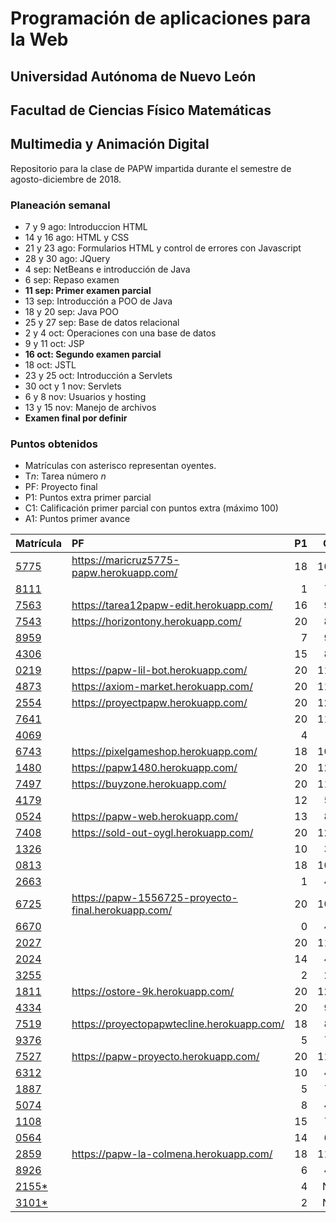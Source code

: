# Programación de aplicaciones para la Web

## Universidad Autónoma de Nuevo León
## Facultad de Ciencias Físico Matemáticas
## Multimedia y Animación Digital

Repositorio para la clase de PAPW impartida durante el semestre de agosto-diciembre de 2018.

### Planeación semanal

* 7 y 9 ago: Introduccion HTML
* 14 y 16 ago: HTML y CSS
* 21 y 23 ago: Formularios HTML y control de errores con Javascript
* 28 y 30 ago: JQuery
* 4 sep: NetBeans e introducción de Java
* 6 sep: Repaso examen
* **11 sep: Primer examen parcial**
* 13 sep: Introducción a POO de Java
* 18 y 20 sep: Java POO
* 25 y 27 sep: Base de datos relacional
* 2 y 4 oct: Operaciones con una base de datos
* 9 y 11 oct: JSP
* **16 oct: Segundo examen parcial**
* 18 oct: JSTL
* 23 y 25 oct: Introducción a Servlets
* 30 oct y 1 nov: Servlets
* 6 y 8 nov: Usuarios y hosting
* 13 y 15 nov: Manejo de archivos
* **Examen final por definir**


### Puntos obtenidos

* Matrículas con asterisco representan oyentes.
* T$n$: Tarea número $n$
* PF: Proyecto final
* P1: Puntos extra primer parcial
* C1: Calificación primer parcial con puntos extra (máximo 100)
* A1: Puntos primer avance

| Matrícula                                                               | PF                                                 | P1 |  C1 | A1 | T11 | T12 | T13 |
|:------------------------------------------------------------------------|:---------------------------------------------------|---:|----:|---:|----:|----:|----:|
| [5775](https://github.com/MaricruzAlvarado/PAPW)                        | https://maricruz5775-papw.herokuapp.com/           | 18 | 108 |  4 |   2 |   2 |   4 |
| [8111](https://github.com/Ziengamer/PAPW)                               |                                                    |  1 |  71 |  3 |   2 |     |   4 |
| [7563](https://bitbucket.org/AyalaL/tareas/src/master/)                 | https://tarea12papw-edit.herokuapp.com/            | 16 |  92 |  5 |   2 |   2 |   4 |
| [7543](https://github.com/TonySegov/PAPW_Tarea1)                        | https://horizontony.herokuapp.com/                 | 20 |  89 |  5 |   2 |   2 |   4 |
| [8959](https://github.com/OmarCSTB/PAPW)                                |                                                    |  7 |  91 |  3 |   2 |     |   0 |
| [4306](https://github.com/MichChiu/PAPW)                                |                                                    | 15 |  87 |  3 |   2 |     |   4 |
| [0219](https://github.com/JGCisRmz/PAPW)                                | https://papw-lil-bot.herokuapp.com/                | 20 | 115 |  5 |   2 |   2 |   4 |
| [4873](https://github.com/FabrizioCF/PAPW_Tarea1)                       | https://axiom-market.herokuapp.com/                | 20 | 111 |  5 |   2 |   2 |   4 |
| [2554](https://github.com/julios5050/Tareas)                            | https://proyectpapw.herokuapp.com/                 | 20 | 120 |  5 |   2 |   2 |   4 |
| [7641](https://github.com/edparra21/PAPW)                               |                                                    | 20 | 117 |  5 |   2 |     |   0 |
| [4069](https://github.com/brndn98/PAPW)                                 |                                                    |  4 |   4 |  0 |   2 |     |   0 |
| [6743](https://github.com/Deathmajorasmask/PAPW)                        | https://pixelgameshop.herokuapp.com/               | 18 | 107 |  5 |   2 |     |   4 |
| [1480](https://github.com/EGaravitoM/Papw)                              | https://papw1480.herokuapp.com/                    | 20 | 120 |  5 |   2 |   2 |   4 |
| [7497](https://github.com/RickyGonal/PAPW.git)                          | https://buyzone.herokuapp.com/                     | 20 | 114 |  5 |   2 |   2 |   4 |
| [4179](https://github.com/Albert0070/tarea-papw)                        |                                                    | 12 |  53 |  5 |   0 |     |   4 |
| [0524](https://github.com/PandaKnightwalker/papw)                       | https://papw-web.herokuapp.com/                    | 13 |  84 |  3 |   2 |   2 |   4 |
| [7408](https://bitbucket.org/ObedYairGL/papwgl/src/master/)             | https://sold-out-oygl.herokuapp.com/               | 20 | 120 |  5 |   2 |   2 |   4 |
| [1326](https://github.com/Roark995/Tarea-1)                             |                                                    | 10 |  39 |  3 |   0 |     |   4 |
| [0813](https://github.com/GeraHdz/Tareas-de-PAPW)                       |                                                    | 18 | 109 |  5 |   2 |     |   4 |
| [2663](https://github.com/TobyHerrera97/Tareas-Papw)                    |                                                    |  1 |  48 |  2 |   1 |     |   4 |
| [6725](https://github.com/Spider351/Papw)                               | https://papw-1556725-proyecto-final.herokuapp.com/ | 20 | 100 |  2 |   0 |   2 |   0 |
| [6670](https://github.com/CristoOrtiz/papw1)                            |                                                    |  0 |  47 |  2 |   0 |     |   4 |
| [2027](https://github.com/JoshuaJosafath/Tareas_PAPW)                   |                                                    | 20 | 115 |  3 |   2 |     |   4 |
| [2024](https://bitbucket.org/gilcereyna/papw1/src/master/)              |                                                    | 14 |  44 |  5 |   2 |     |   4 |
| [3255](https://github.com/MrSalinas1/REPO)                              |                                                    |  2 |  26 |  5 |   0 |     |   0 |
| [1811](https://bitbucket.org/JuanSalinas9k/juansalinasrepo/src/master/) | https://ostore-9k.herokuapp.com/                   | 20 | 120 |  5 |   2 |   2 |   0 |
| [4334](https://github.com/codesesp/PAPW)                                |                                                    | 20 |  91 |  5 |   2 |     |   4 |
| [7519](https://github.com/asvalles/papwTarea1)                          | https://proyectopapwtecline.herokuapp.com/         | 18 |  83 |  5 |   2 |   2 |   4 |
| [9376](https://bitbucket.org/Rhoric_/cosos-de-papw/src/master/)         |                                                    |  5 |  73 |  3 |   2 |     |   0 |
| [7527](https://github.com/Alinavg2712/PAPW-)                            | https://papw-proyecto.herokuapp.com/               | 20 | 110 |  5 |   2 |   2 |   4 |
| [6312](https://github.com/RicardoBanda97/Tareas_Papw)                   |                                                    | 10 |  41 |  5 |   2 |     |   4 |
| [1887](https://github.com/DiegoWayne/Tarea-1)                           |                                                    |  5 |  78 |  4 |   2 |     |   4 |
| [5074](https://github.com/soy1limon/PAPW)                               |                                                    |  8 |  40 |  1 |   0 |     |   0 |
| [1108](https://github.com/Gera1590/PAPW)                                |                                                    | 15 |  74 |  3 |   0 |     |   0 |
| [0564](https://github.com/PupperGroove/Tarea1.git)                      |                                                    | 14 |  65 |  5 |   1 |     |   4 |
| [2859](https://github.com/ElizabethHerrera/PAPW)                        | https://papw-la-colmena.herokuapp.com/             | 18 | 113 |  5 |   2 |   2 |   0 |
| [8926](https://github.com/JudithVelez/Papw)                             |                                                    |  6 |  42 |  4 |   1 |     |   4 |
| [2155*](https://github.com/Maria-Ellie/Papw )                           |                                                    |  4 |  NA | NA |   2 |     |   4 |
| [3101*](https://github.com/HFH96/T1)                                    |                                                    |  2 |  NA | NA |   2 |     |   0 |